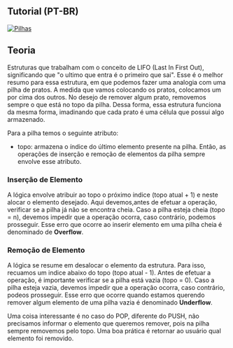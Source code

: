 ## Tutorial (PT-BR)
[![Pilhas](http://img.youtube.com/vi/TeU6ittseYs/0.jpg)](http://www.youtube.com/watch?v=TeU6ittseYs "Pilhas | Estrutura de Dados")

## Teoria

Estruturas que trabalham com o conceito de LIFO (Last In First Out), significando que "o ultimo que entra é o primeiro que sai". Esse é o melhor resumo para essa estrutura, em que podemos fazer uma analogia com uma pilha de pratos. A medida que vamos colocando os pratos, colocamos um por cima dos outros. No desejo de remover algum prato, removemos sempre o que está no topo da pilha. Dessa forma, essa estrutura funciona da mesma forma, imadinando que cada prato é uma célula que possui algo armazenado.

Para a pilha temos o seguinte atributo: 
- topo: armazena o índice do último elemento presente na pilha. Então, as operações de inserção e remoção de elementos da pilha sempre envolve esse atributo.

### Inserção de Elemento
A lógica envolve atribuir ao topo o próximo indice (topo atual + 1) e neste alocar o elemento desejado. Aqui devemos,antes de efetuar a operação, verificar se a pilha já não se encontra cheia. Caso a pilha esteja cheia (topo = n), devemos impedir que a operação ocorra, caso contrário, podemos prosseguir. Esse erro que ocorre ao inserir elemento em uma pilha cheia é denominado de **Overflow**.


### Remoção de Elemento
A lógica se resume em desalocar o elemento da estrutura. Para isso, recuamos um indice abaixo do topo (topo atual - 1). Antes de efetuar a operação, é importante verificar se a pilha está vazia (topo = 0). Caso a pilha esteja vazia, devemos impedir que a operação ocorra, caso contrário, podeos prosseguir. Esse erro que ocorre quando estamos querendo remover algum elemento de uma pilha vazia é denominado **Underflow**.

Uma coisa interessante é no caso do POP, diferente do PUSH, não precisamos informar o elemento que queremos remover, pois na pilha sempre removemos pelo topo. Uma boa prática é retornar ao usuário qual elemento foi removido.
